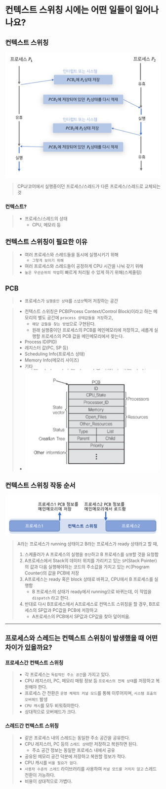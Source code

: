 # 컨텍스트 스위칭 시에는 어떤 일들이 일어나나요?
## 컨텍스트 스위칭
![img.png](img.png)
> CPU/코어에서 실행중이던 프로세스/스레드가 다른 프로세스/스레드로 교체되는 것
### 컨텍스트?
> - 프로세스/스레드의 상태
>   - CPU, 메모리 등

## 컨텍스트 스위칭이 필요한 이유
> - 여러 프로세스와 스레드들을 동시에 실행시키기 위해
>   - `그렇게 보이기 위해`
> - 여러 프로세스와 스레드들이 공정하게 CPU 시간을 나눠 갖기 위해
> - `높은 우선순위의 작업`이 빠르게 처리될 수 있게 하기 위해(스케줄링)

## PCB
> - 프로세스가 `실행중인 상태`를 `스냅샷`찍어 저장하는 공간

> - 컨텍스트 스위칭은 PCB(Prcess Context/Control Block)이라고 하는 메모리의 별도 공간에 `process 상태값들을 저장`하고,
>   - `해당 값들을 찾는 방법`으로 구현된다.
>   - 원래 실행중이던 프로세스의 PCB를 메인메모리에 저장하고, 새롭게 실행할 프로세스의 PCB 값을 메인메모리에서 찾는다.
> - Process ID(PID)
> - 레지스터 값(PC, SP 등)
> - Scheduling Info(프로세스 상태)
> - Memory Info(메모리 사이즈)
> - 기타
> - ![img_1.png](img_1.png)

## 컨텍스트 스위칭 작동 순서
![img_2.png](img_2.png)
> A라는 프로세스가 running 상태이고 B라는 프로세스가 ready 상태라고 할 때,
> 1. 스케줄러가 A 프로세스의 실행을 `중단`하고 B 프로세스를 `실행`할 것을 요청함
> 2. A프로세스에서 Stack의 데이터 위치를 가리키고 있는 `SP`(Stack Pointer)의 값과 다음 실행해야하는 코드의 주소값을 가지고 있는 `PC`(Program Counter)의 값을 PCB에 저장
> 3. A프로세스는 ready 혹은 block 상태로 바뀌고, CPU에서 B 프로세스를 실행함
>    - B 프로세스의 상태가 ready에서 running으로 바뀌는데, 이 작업을 `dispatch` 라고 한다.
> 4. 반대로 다시 B프로세스에서 A프로세스로 컨텍스트 스위칭을 할 경우, B프로세스의 SP값과 PC값을 PCB에 저장하고
>    - A프로세스의 PCB에서 SP값과 CP값을 찾아 덮어씌움.

---
## 프로세스와 스레드는 컨텍스트 스위칭이 발생했을 때 어떤 차이가 있을까요?
### 프로세스간 컨텍스트 스위칭
> - 각 프로세스는 `독립적인 주소 공간`을 가지고 있다.
> - CPU 레지스터, PC, 메모리 매핑 정보 등 `프로세스의 전체 상태`를 저장하고 복원해야 한다.
> - 프로세스 간 전환은 `운영 체제의 커널 모드`를 통해 이루어지며, `시스템 호출의 오버헤드` 발생
> - `CPU 캐시`를 모두 비워줘야한다.
> - 상대적으로 오버헤드가 크다.

### 스레드간 컨텍스트 스위칭
> - 같은 프로세스 내의 스레드는 동일한 주소 공간을 공유한다.
> - CPU 레지스터, PC 등의 `스레드 상태`만 저장하고 복원하면 된다.
>   - 주소 공간 정보는 동일한 프로세스 내에서 공유
> - 공유된 메모리 공간 덕분에 저장하고 복원할 정보가 적다.
> - CPU 캐시를 `비울 필요가 없다`.
> - `사용자 수준의 스레드` 라이브러리를 사용하여 `커널 모드를 거치지 않고` 스레드 전환이 가능하다.
> - 비용이 상대적으로 가볍다.